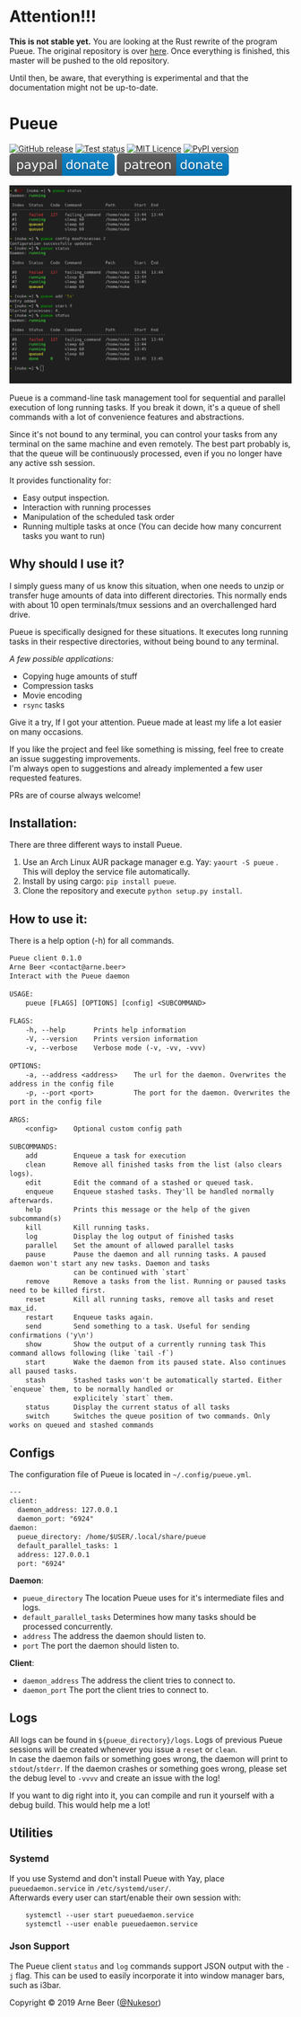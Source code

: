 # Attention!!!

**This is not stable yet.**
You are looking at the Rust rewrite of the program Pueue.
The original repository is over [here](https://github.com/nukesor/pueue).
Once everything is finished, this master will be pushed to the old repository.


Until then, be aware, that everything is experimental and that the documentation might not be up-to-date.


# Pueue

[![GitHub release](https://img.shields.io/github/tag/nukesor/pueue.svg)](https://github.com/nukesor/pueue/releases/latest)
[![Test status](https://travis-ci.org/Nukesor/pueue.svg?branch=master)](https://travis-ci.org/Nukesor/pueue)
[![MIT Licence](https://img.shields.io/pypi/l/pueue.svg)](https://github.com/Nukesor/pueue/blob/master/LICENSE)
[![PyPI version](https://img.shields.io/pypi/v/pueue.svg)](https://pypi.python.org/pypi/pueue)
[![Paypal](https://github.com/Nukesor/images/blob/master/paypal-donate-blue.svg)](https://www.paypal.me/arnebeer/)
[![Patreon](https://github.com/Nukesor/images/blob/master/patreon-donate-blue.svg)](https://www.patreon.com/nukesor)


![Pueue](https://raw.githubusercontent.com/Nukesor/images/master/pueue.png)

Pueue is a command-line task management tool for sequential and parallel execution of long running tasks.
If you break it down, it's a queue of shell commands with a lot of convenience features and abstractions.

Since it's not bound to any terminal, you can control your tasks from any terminal on the same machine and even remotely.
The best part probably is, that the queue will be continuously processed, even if you no longer have any active ssh session.

It provides functionality for:
- Easy output inspection.
- Interaction with running processes
- Manipulation of the scheduled task order
- Running multiple tasks at once (You can decide how many concurrent tasks you want to run)


## Why should I use it?

I simply guess many of us know this situation, when one needs to unzip or transfer huge amounts of data into different directories.
This normally ends with about 10 open terminals/tmux sessions and an overchallenged hard drive.

Pueue is specifically designed for these situations. It executes long running tasks in their respective directories, without being bound to any terminal.  

*A few possible applications:*
- Copying huge amounts of stuff
- Compression tasks
- Movie encoding
- `rsync` tasks

Give it a try, If I got your attention.
Pueue made at least my life a lot easier on many occasions.

If you like the project and feel like something is missing, feel free to create an issue suggesting improvements.  
I'm always open to suggestions and already implemented a few user requested features.

PRs are of course always welcome!

## Installation:

There are three different ways to install Pueue.

1. Use an Arch Linux AUR package manager e.g. Yay: `yaourt -S pueue` . This will deploy the service file automatically.
2. Install by using cargo: `pip install pueue`.
3. Clone the repository and execute `python setup.py install`.

## How to use it:

There is a help option (-h) for all commands.

```
Pueue client 0.1.0
Arne Beer <contact@arne.beer>
Interact with the Pueue daemon

USAGE:
    pueue [FLAGS] [OPTIONS] [config] <SUBCOMMAND>

FLAGS:
    -h, --help       Prints help information
    -V, --version    Prints version information
    -v, --verbose    Verbose mode (-v, -vv, -vvv)

OPTIONS:
    -a, --address <address>    The url for the daemon. Overwrites the address in the config file
    -p, --port <port>          The port for the daemon. Overwrites the port in the config file

ARGS:
    <config>    Optional custom config path

SUBCOMMANDS:
    add         Enqueue a task for execution
    clean       Remove all finished tasks from the list (also clears logs).
    edit        Edit the command of a stashed or queued task.
    enqueue     Enqueue stashed tasks. They'll be handled normally afterwards.
    help        Prints this message or the help of the given subcommand(s)
    kill        Kill running tasks.
    log         Display the log output of finished tasks
    parallel    Set the amount of allowed parallel tasks
    pause       Pause the daemon and all running tasks. A paused daemon won't start any new tasks. Daemon and tasks
                can be continued with `start`
    remove      Remove a tasks from the list. Running or paused tasks need to be killed first.
    reset       Kill all running tasks, remove all tasks and reset max_id.
    restart     Enqueue tasks again.
    send        Send something to a task. Useful for sending confirmations ('y\n')
    show        Show the output of a currently running task This command allows following (like `tail -f`)
    start       Wake the daemon from its paused state. Also continues all paused tasks.
    stash       Stashed tasks won't be automatically started. Either `enqueue` them, to be normally handled or
                explicitely `start` them.
    status      Display the current status of all tasks
    switch      Switches the queue position of two commands. Only works on queued and stashed commands
```

## Configs

The configuration file of Pueue is located in `~/.config/pueue.yml`.

```
---
client:
  daemon_address: 127.0.0.1
  daemon_port: "6924"
daemon:
  pueue_directory: /home/$USER/.local/share/pueue
  default_parallel_tasks: 1
  address: 127.0.0.1
  port: "6924"
```

**Daemon**: 
- `pueue_directory` The location Pueue uses for it's intermediate files and logs.
- `default_parallel_tasks` Determines how many tasks should be processed concurrently.  
- `address` The address the daemon should listen to.  
- `port` The port the daemon should listen to.  

**Client**: 
- `daemon_address` The address the client tries to connect to.  
- `daemon_port` The port the client tries to connect to.  


## Logs 

All logs can be found in `${pueue_directory}/logs`.
Logs of previous Pueue sessions will be created whenever you issue a `reset` or `clean`.  
In case the daemon fails or something goes wrong, the daemon will print to `stdout`/`stderr`.
If the daemon crashes or something goes wrong, please set the debug level to `-vvvv` and create an issue with the log!

If you want to dig right into it, you can compile and run it yourself with a debug build.
This would help me a lot!


## Utilities

### Systemd
If you use Systemd and don't install Pueue with Yay, place `pueuedaemon.service` in `/etc/systemd/user/`.  
Afterwards every user can start/enable their own session with:  

        systemctl --user start pueuedaemon.service
        systemctl --user enable pueuedaemon.service

### Json Support

The Pueue client `status` and `log` commands support JSON output with the `-j` flag.
This can be used to easily incorporate it into window manager bars, such as i3bar.


Copyright &copy; 2019 Arne Beer ([@Nukesor](https://github.com/Nukesor))
